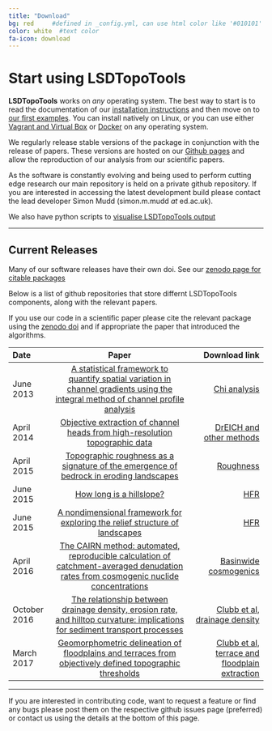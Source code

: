 ```yaml
---
title: "Download"
bg: red     #defined in _config.yml, can use html color like '#010101'
color: white  #text color
fa-icon: download
---
```


# Start using LSDTopoTools

**LSDTopoTools** works on _any_ operating system. The best way to start is to read the documentation of our [installation instructions](https://lsdtopotools.github.io/LSDTT_documentation/LSDTT_installation.html) and then move on to [our first examples](https://lsdtopotools.github.io/LSDTT_documentation/LSDTT_basic_usage.html). You can install natively on Linux, or you can use either [Vagrant and Virtual Box](https://lsdtopotools.github.io/LSDTT_documentation/LSDTT_installation.html#_installing_lsdtopotools_using_virtualbox_and_vagrant) or [Docker](https://lsdtopotools.github.io/LSDTT_documentation/LSDTT_installation.html#_installing_lsdtopotools_using_docker) on any operating system. 

We regularly release stable versions of the package in conjunction with the release of
papers. These versions are hosted on our [Github pages](https://github.com/LSDtopotools) and
allow the reproduction of our analysis from our scientific papers.

As the software is constantly evolving and being used to perform cutting edge research
our main repository is held on a private github repository. If you are interested in accessing the latest development
build please contact the lead developer Simon Mudd (simon.m.mudd _at_ ed.ac.uk).

We also have python scripts to [visualise LSDTopoTools output](https://lsdtopotools.github.io/LSDTT_documentation/LSDTT_visualisation.html)

****

## Current Releases

Many of our software releases have their own doi. See our [zenodo page for citable packages](https://zenodo.org/communities/lsdtopotools)

Below is a list of github repositories that store differnt LSDTopoTools components, along with the relevant papers. 

If you use our code in a scientific paper please cite the relevant package using the [zenodo doi](https://zenodo.org/communities/lsdtopotools) and if appropriate the paper that introduced the algorithms. 


|**Date** | **Paper** | **Download link**|
|:-----|:-------:|---------------:|
|June 2013| [A statistical framework to quantify spatial variation in channel gradients using the integral method of channel profile analysis](http://onlinelibrary.wiley.com/doi/10.1002/2013JF002981/full) |[Chi analysis](https://github.com/LSDtopotools/LSDTopoTools_ChiMudd2014)|
|April 2014| [Objective extraction of channel heads from high-resolution topographic data](http://onlinelibrary.wiley.com/doi/10.1002/2013WR015167/full) |[DrEICH and other methods](https://github.com/LSDtopotools/LSDTopoTools_ChannelExtraction)|
|April 2015| [Topographic roughness as a signature of the emergence of bedrock in eroding landscapes](http://www.earth-surf-dynam-discuss.net/3/371/2015/esurfd-3-371-2015.html) | [Roughness](http://csdms.colorado.edu/wiki/Model:SurfaceRoughness)|
|June 2015| [How long is a hillslope?](http://onlinelibrary.wiley.com/doi/10.1002/esp.3884/abstract) | [HFR](https://github.com/LSDtopotools/LSDTT_Hillslope_Analysis)|
|June 2015| [A nondimensional framework for exploring the relief structure of landscapes](http://www.earth-surf-dynam.net/4/309/2016/) | [HFR](https://github.com/LSDtopotools/LSDTT_Hillslope_Analysis)|
|April 2016| [The CAIRN method: automated, reproducible calculation of catchment-averaged denudation rates from cosmogenic nuclide concentrations](http://www.earth-surf-dynam.net/4/655/2016/) | [Basinwide cosmogenics](https://github.com/LSDtopotools/LSDTopoTools_CRNBasinwide)|
|October 2016| [The relationship between drainage density, erosion rate, and hilltop curvature: implications for sediment transport processes](http://onlinelibrary.wiley.com/doi/10.1002/2015JF003747/full) | [Clubb et al, drainage density](https://github.com/LSDtopotools/LSDTopoTools_DrainageDensity)|
|March 2017| [Geomorphometric delineation of floodplains and terraces from objectively defined topographic thresholds](http://www.earth-surf-dynam-discuss.net/esurf-2017-21/) | [Clubb et al, terrace and floodplain extraction](https://github.com/LSDtopotools/LSDTopoTools_FloodplainTerraceExtraction)|


****

If you are interested in contributing code, want to request a feature or find any bugs please post them on the respective github issues page (preferred) or contact us using the details at the bottom of this page.
